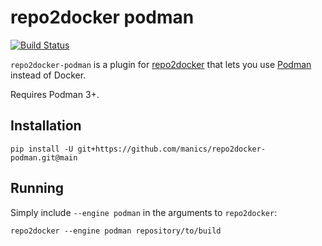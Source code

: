# repo2docker podman

[![Build Status](https://github.com/manics/repo2docker-podman/actions/workflows/test.yml/badge.svg)](https://github.com/manics/repo2docker-podman/actions/workflows/test.yml)

`repo2docker-podman` is a plugin for [repo2docker](http://repo2docker.readthedocs.io) that lets you use [Podman](https://podman.io/) instead of Docker.

Requires Podman 3+.

## Installation

    pip install -U git+https://github.com/manics/repo2docker-podman.git@main

## Running

Simply include `--engine podman` in the arguments to `repo2docker`:

    repo2docker --engine podman repository/to/build
